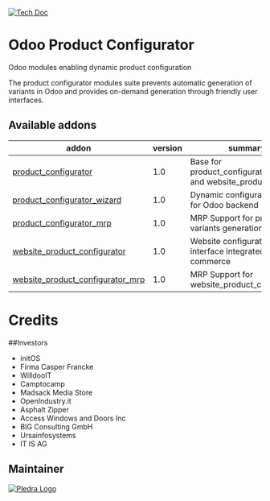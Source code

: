 [![Tech Doc](http://img.shields.io/badge/9.0-docs-8f8f8f.svg?style=flat)](https://www.pledra.com/odoo-product-configurator/documentation)

# Odoo Product Configurator
Odoo modules enabling dynamic product configuration

The product configurator modules suite prevents automatic generation of variants in Odoo and provides on-demand generation through friendly user interfaces.

[//]: # (addons)
Available addons
----------------
addon | version | summary
--- | --- | ---
[product_configurator](product_configurator/) | 1.0 | Base for product_configurator_wizard and website_product_config
[product_configurator_wizard](product_configurator_wizard/) | 1.0 | Dynamic configuration wizard for Odoo backend
[product_configurator_mrp](product_configurator_mrp/) | 1.0  | MRP Support for product variants generation
[website_product_configurator](website_product_configurator/) | 1.0 | Website configuration interface integrated with e-commerce
[website_product_configurator_mrp](website_product_configurator_mrp) | 1.0 | MRP Support for website_product_configurator

[//]: # (end addons)


# Credits

##Investors

* initOS
* Firma Casper Francke
* WilldooIT
* Camptocamp
* Madsack Media Store
* OpenIndustry.it
* Asphalt Zipper
* Access Windows and Doors Inc
* BIG Consulting GmbH
* Ursainfosystems
* IT IS AG

Maintainer
----------

[![Pledra Logo](https://www.pledra.com/logo.png)](https://www.pledra.com/)
